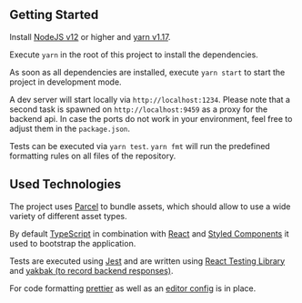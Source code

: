 ## Getting Started

Install [NodeJS v12](https://nodejs.org/en/) or higher and
[yarn v1.17](https://yarnpkg.com/lang/en/).

Execute `yarn` in the root of this project to install the dependencies.

As soon as all dependencies are installed, execute `yarn start` to start the
project in development mode.

A dev server will start locally via `http://localhost:1234`. Please note that a
second task is spawned on `http://localhost:9459` as a proxy for the backend
api. In case the ports do not work in your environment, feel free to adjust them
in the `package.json`.

Tests can be executed via `yarn test`. `yarn fmt` will run the predefined
formatting rules on all files of the repository.

## Used Technologies

The project uses [Parcel](https://parceljs.org/) to bundle assets, which should
allow to use a wide variety of different asset types.

By default [TypeScript](https://www.typescriptlang.org/) in combination with
[React](https://reactjs.org/) and
[Styled Components](https://www.styled-components.com/) it used to bootstrap the
application.

Tests are executed using [Jest](https://jestjs.io/) and are written using
[React Testing Library](https://github.com/testing-library/react-testing-library)
and [yakbak (to record backend responses)](https://github.com/flickr/yakbak).

For code formatting [prettier](https://prettier.io/) as well as an
[editor config](https://editorconfig.org/) is in place.
